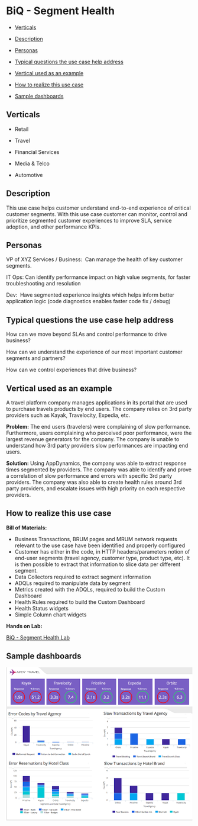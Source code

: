 BiQ - Segment Health
====================

-   [Verticals](#BiQ-SegmentHealth-Verticals)

-   [Description](#BiQ-SegmentHealth-Description)

-   [Personas](#BiQ-SegmentHealth-Personas)

-   [Typical questions the use case help
    address](#BiQ-SegmentHealth-Typicalquestionstheus)

-   [Vertical used as an
    example](#BiQ-SegmentHealth-Verticalusedasanexamp)

-   [How to realize this use
    case](#BiQ-SegmentHealth-Howtorealizethisuseca)

-   [Sample dashboards](#BiQ-SegmentHealth-Sampledashboards)

Verticals
---------

-   Retail

-   Travel

-   Financial Services

-   Media & Telco

-   Automotive

Description
-----------

This use case helps customer understand end-to-end experience of
critical customer segments. With this use case customer can monitor,
control and prioritize segmented customer experiences to improve SLA,
service adoption, and other performance KPIs.

Personas
--------

VP of XYZ Services / Business:  Can manage the health of key customer
segments.

IT Ops: Can identify performance impact on high value segments, for
faster troubleshooting and resolution

Dev:  Have segmented experience insights which helps inform better
application logic (code diagnostics enables faster code fix / debug)

Typical questions the use case help address
-------------------------------------------

How can we move beyond SLAs and control performance to drive business?

How can we understand the experience of our most important customer
segments and partners?

How can we control experiences that drive business?

Vertical used as an example
---------------------------

A travel platform company manages applications in its portal that are
used to purchase travels products by end users. The company relies on
3rd party providers such as Kayak, Travelocity, Expedia, etc. 

**Problem:**
The end users (travelers) were complaining of slow performance.
Furthermore, users complaining who perceived poor performance, were the
largest revenue generators for the company.
The company is unable to understand how 3rd party providers slow
performances are impacting end users.

**Solution:**
Using AppDynamics, the company was able to extract response times
segmented by providers.
The company was able to identify and prove a correlation of slow
performance and errors with specific 3rd party providers.
The company was also able to create health rules around 3rd party
providers, and escalate issues with high priority on each respective
providers.

How to realize this use case
----------------------------

**Bill of Materials:**

* Business Transactions, BRUM pages and MRUM network requests relevant to
the use case have been identified and properly configured
* Customer has either in the code, in HTTP headers/parameters notion of
end-user segments (travel agency, customer type, product type, etc). It
is then possible to extract that information to slice data per different
segment.
* Data Collectors required to extract segment information
* ADQLs required to manipulate data by segment
* Metrics created with the ADQLs, required to build the Custom Dashboard
* Health Rules required to build the Custom Dashboard
* Health Status widgets
* Simple Column chart widgets

**Hands on Lab:**


[BiQ - Segment Health
Lab](https://github.com/smazzone/biqworkshop/blob/master/01_segmenthealthlab/segmenthealthlab.md)

Sample dashboards
-----------------

![](.//media/image1.png)

